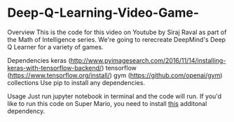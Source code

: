 # Deep-Q-Learning-Video-Game-
Overview
This is the code for this video on Youtube by Siraj Raval as part of the Math of Intelligence series. We're going to rerecreate DeepMind's Deep Q Learner for a variety of games.

Dependencies
keras (http://www.pyimagesearch.com/2016/11/14/installing-keras-with-tensorflow-backend/)
tensorflow (https://www.tensorflow.org/install/)
gym (https://github.com/openai/gym)
collections
Use pip to install any dependencies.

Usage
Just run jupyter notebook in terminal and the code will run. If you'd like to run this code on Super Mario, you need to install [this](https://github.com/ppaquette/gym-super-mario) additonal dependency.
